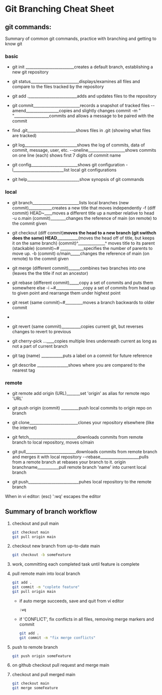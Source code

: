 # Git Branching Cheat Sheet

## git commands: 

Summary of common git commands, practice with branching and getting to know git

### basic 

* git init _________________________creates a default branch, establishing a new git repository

* git status_________________________displays/examines all files and compare to the files tracked by the repository

* git add ._________________________adds and updates files to the repository

* git commit________________________records a snapshot of tracked files
			--amend_________________copies and slightly changes commit
			-m " "__________________commits and allows a message to be paired with the commit	

* find .git_________________________shows files in .git (showing what files are tracked) 
	
* git log___________________________shows the log of commits, data of commit, message, user, etc.
		--oneline___________________shows commits on one line (each) shows first 7 digits of commit name

* git config________________________shows git configuration
		-l__________________________list local git configurations

* git help___________________________show synopsis of git commands

### local


* git branch________________________lists local branches
			(new commit)____________creates a new title that moves independently
		  -f (diff commit) HEAD~____moves a different title up a number relative to head 	
		  -u o.main (commit)________changes the reference of main (on remote) to the commit given

* git checkout (diff commit)________moves the head to a new branch (git swithch does the same)
			 HEAD___________________(moves the head off of title, but keeps it on the same branch)
			 (commit)^______________^ moves title to its parent (stackable)
			 (commit)~#	____________specifies the number of parents to move up.
			 -b (commit) o/main_____changes the reference of main (on remote) to the commit given

* git merge (different commit)______combines two branches into one (leaves the the title if not an ancestor)

* git rebase (different commit)_____copy a set of commits and puts them somewhere else
		   -i <com1>~#______________copy a set of commits from head up to given point and rearrange them under highest point

* git reset (same commit)~#_________moves a branch backwards to older commit						
-
* git revert (same commit)__________copies current git, but reverses changes to revert to previous

* git cherry-pick <com1> <com2>...____copies multiple lines underneath current as long as not a part of current branch

* git tag (name) <commit>___________puts a label on a commit for future reference

* git describe <ref>________________shows where you are compared to the nearest tag

### remote

* git remote add origin (URL)_______set 'origin' as alias for remote repo 'URL'

* git push origin (commit) _________push local commits to origin repo on branch

* git clone_________________________clones your repository elsewhere (like the internet)

* git fetch_________________________downloads commits from remote branch to local repository, moves o/main

* git pull__________________________downloads commits from remote branch and merges it with local repository
		--rebase____________________pulls from a remote branch at rebases your branch to it.
		origin branchname___________pull remote branch 'name' into current local branch

* git push__________________________puhes local repository to the remote branch


When in vi editor: (esc) ':wq' escapes the editor


## Summary of branch workflow

1. checkout and pull main
	```bash
	git checkout main
	git pull origin main
	```
1. checkout new branch from up-to-date main
	```bash
	git checkout -b someFeature
	```
1. work, committing each completed task until feature is complete
1. pull remote main into local branch
	```bash
	git add .
	git commit -m "coplete feature"
	git pull origin main
	```

	* if auto merge succeeds, save and quit from vi editor
		```bash
		:wq
		```
	* if 'CONFLICT', fix conflicts in all files, removing merge markers and commit
		```bash
		git add .
		git commit -m "fix merge conflicts"
		```
1. push to remote branch 
	```bash
	git push origin someFeature
	```
1. on github checkout pull request and merge main	
1. checkout and pull merged main 
	```bash
	git checkout main
	git merge someFeature
	```


